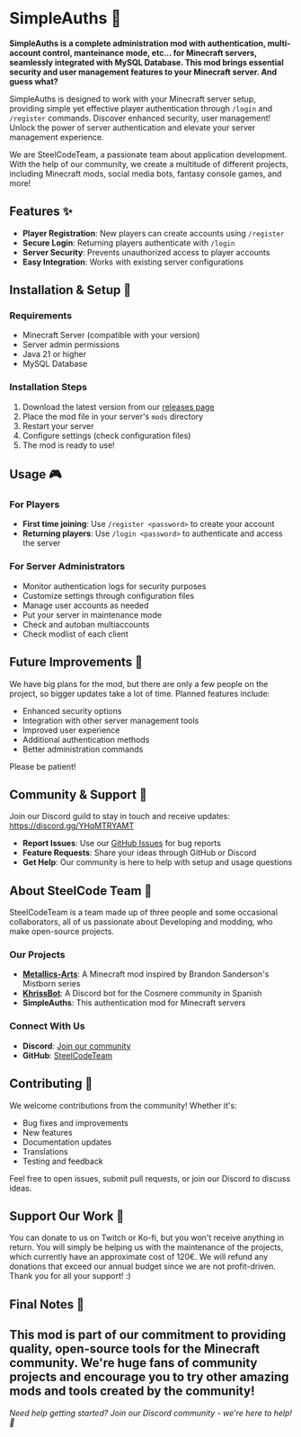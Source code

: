 # SimpleAuths 🔐

**SimpleAuths is a complete administration mod with authentication, multi-account control, manteinance mode, etc... for Minecraft servers, seamlessly integrated with MySQL Database. This mod brings essential security and user management features to your Minecraft server. And guess what?**

SimpleAuths is designed to work with your Minecraft server setup, providing simple yet effective player authentication through `/login` and `/register` commands. Discover enhanced security, user management! Unlock the power of server authentication and elevate your server management experience.

We are SteelCodeTeam, a passionate team about application development. With the help of our community, we create a multitude of different projects, including Minecraft mods, social media bots, fantasy console games, and more!

## Features ✨

- **Player Registration**: New players can create accounts using `/register`
- **Secure Login**: Returning players authenticate with `/login`
- **Server Security**: Prevents unauthorized access to player accounts
- **Easy Integration**: Works with existing server configurations

## Installation & Setup 🔧

### Requirements
- Minecraft Server (compatible with your version)
- Server admin permissions
- Java 21 or higher
- MySQL Database

### Installation Steps
1. Download the latest version from our [releases page](https://github.com/SteelCodeTeam/SimpleAuths/releases)
2. Place the mod file in your server's `mods` directory
3. Restart your server
4. Configure settings (check configuration files)
5. The mod is ready to use!

## Usage 🎮

### For Players
- **First time joining**: Use `/register <password>` to create your account
- **Returning players**: Use `/login <password>` to authenticate and access the server

### For Server Administrators
- Monitor authentication logs for security purposes
- Customize settings through configuration files
- Manage user accounts as needed
- Put your server in maintenance mode
- Check and autoban multiaccounts
- Check modlist of each client

## Future Improvements 🚀

We have big plans for the mod, but there are only a few people on the project, so bigger updates take a lot of time. Planned features include:

- Enhanced security options
- Integration with other server management tools
- Improved user experience
- Additional authentication methods
- Better administration commands

Please be patient!

## Community & Support 💬

Join our Discord guild to stay in touch and receive updates: https://discord.gg/YHqMTRYAMT

- **Report Issues**: Use our [GitHub Issues](https://github.com/SteelCodeTeam/SimpleAuths/issues) for bug reports
- **Feature Requests**: Share your ideas through GitHub or Discord
- **Get Help**: Our community is here to help with setup and usage questions

## About SteelCode Team 🌟

SteelCodeTeam is a team made up of three people and some occasional collaborators, all of us passionate about Developing and modding, who make open-source projects.

### Our Projects
- **[Metallics-Arts](https://github.com/SteelCodeTeam/Metallics-Arts)**: A Minecraft mod inspired by Brandon Sanderson's Mistborn series
- **[KhrissBot](https://github.com/SteelCodeTeam/KhrissBot)**: A Discord bot for the Cosmere community in Spanish
- **SimpleAuths**: This authentication mod for Minecraft servers

### Connect With Us
- **Discord**: [Join our community](https://discord.gg/YHqMTRYAMT)
- **GitHub**: [SteelCodeTeam](https://github.com/SteelCodeTeam)

## Contributing 🤝

We welcome contributions from the community! Whether it's:
- Bug fixes and improvements
- New features
- Documentation updates
- Translations
- Testing and feedback

Feel free to open issues, submit pull requests, or join our Discord to discuss ideas.

## Support Our Work 💝

You can donate to us on Twitch or Ko-fi, but you won't receive anything in return. You will simply be helping us with the maintenance of the projects, which currently have an approximate cost of 120€. We will refund any donations that exceed our annual budget since we are not profit-driven. Thank you for all your support! :)

## Final Notes 📝

This mod is part of our commitment to providing quality, open-source tools for the Minecraft community. We're huge fans of community projects and encourage you to try other amazing mods and tools created by the community! 
---

*Need help getting started? Join our Discord community - we're here to help! 🚀*
